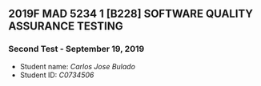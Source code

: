 ## 2019F MAD 5234 1 [B228] SOFTWARE QUALITY ASSURANCE TESTING

### Second Test - September 19, 2019

- Student name: *Carlos Jose Bulado*
- Student ID: 	*C0734506* 
